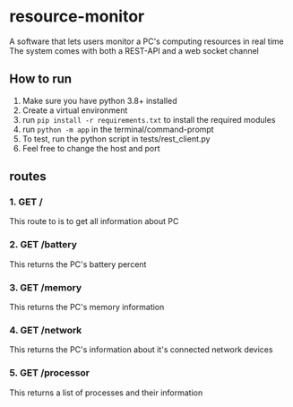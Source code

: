 # resource-monitor
A software that lets users monitor a PC's computing resources in real time
The system comes with both a REST-API and a web socket channel

## How to run
1. Make sure you have python 3.8+ installed
2. Create a virtual environment
3. run <code>pip install -r requirements.txt</code> to install the required modules
4. run <code>python -m app</code> in the terminal/command-prompt
5. To test, run the python script in tests/rest_client.py
6. Feel free to change the host and port


## routes
### 1. GET /
   This route to is to get all information about PC
### 2. GET /battery
   This returns the PC's battery percent
### 3. GET /memory
   This returns the PC's memory information
### 4. GET /network
   This returns the PC's information about it's connected network devices
### 5. GET /processor
   This returns a list of processes and their information
